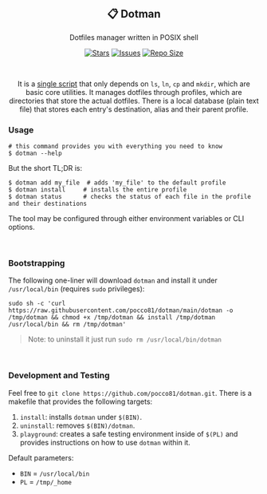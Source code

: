 <p align="center">
  <h2 align="center">📋 Dotman</h2>
</p>

<p align="center">
	Dotfiles manager written in POSIX shell 
</p>

<p align="center">
	<a href="https://github.com/pocco81/dotman/stargazers">
		<img alt="Stars" src="https://img.shields.io/github/stars/pocco81/dotman?style=for-the-badge&logo=starship&color=C9CBFF&logoColor=D9E0EE&labelColor=302D41"></a>
	<a href="https://github.com/pocco81/dotman/issues">
		<img alt="Issues" src="https://img.shields.io/github/issues/pocco81/dotman?style=for-the-badge&logo=bilibili&color=F5E0DC&logoColor=D9E0EE&labelColor=302D41"></a>
	<a href="https://github.com/pocco81/dotman">
		<img alt="Repo Size" src="https://img.shields.io/github/repo-size/pocco81/dotman?color=%23DDB6F2&label=SIZE&logo=codesandbox&style=for-the-badge&logoColor=D9E0EE&labelColor=302D41"/></a>
</p>

&nbsp;

<p align="center">
	It is a <a href="https://github.com/pocco81/dotman/blob/main/dotman">single script</a> that only depends on <code>ls</code>, <code>ln</code>, <code>cp</code> and <code>mkdir</code>, which are basic core utilities.
	It manages dotfiles through profiles, which are directories that store the actual dotfiles. There is a local database (plain text file) that stores each entry's destination, alias and their parent profile.
</p>

### Usage

```shell
# this command provides you with everything you need to know
$ dotman --help
```

But the short TL;DR is:
```
$ dotman add my_file  # adds 'my_file' to the default profile
$ dotman install     # installs the entire profile
$ dotman status      # checks the status of each file in the profile and their destinations
```

The tool may be configured through either environment variables or CLI options.

&nbsp;

### Bootstrapping

The following one-liner will download `dotman` and install it under `/usr/local/bin` (requires `sudo` privileges):

```shell
sudo sh -c 'curl https://raw.githubusercontent.com/pocco81/dotman/main/dotman -o /tmp/dotman && chmod +x /tmp/dotman && install /tmp/dotman /usr/local/bin && rm /tmp/dotman'
```
> Note: to uninstall it just run `sudo rm /usr/local/bin/dotman`

&nbsp;

### Development and Testing

Feel free to `git clone https://github.com/pocco81/dotman.git`. There is a makefile that provides the following targets:

1.	`install`: installs `dotman` under `$(BIN)`.
2. `uninstall`: removes `$(BIN)/dotman`.
3. `playground`: creates a safe testing environment inside of `$(PL)` and provides instructions on how to use `dotman` within it.

Default parameters:
- `BIN` = `/usr/local/bin`
- `PL` = `/tmp/_home`
